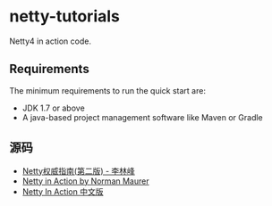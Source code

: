 # netty-tutorials
Netty4 in action code.

## Requirements
The minimum requirements to run the quick start are:
* JDK 1.7 or above
* A java-based project management software like Maven or Gradle


## 源码
* [Netty权威指南(第二版) - 李林峰 ](https://github.com/TFdream/blog/blob/master/books/nettyBookSourceV2.zip)
* [Netty in Action by Norman Maurer](https://github.com/normanmaurer/netty-in-action)
* [Netty In Action 中文版](https://github.com/ReactivePlatform/netty-in-action-cn)
